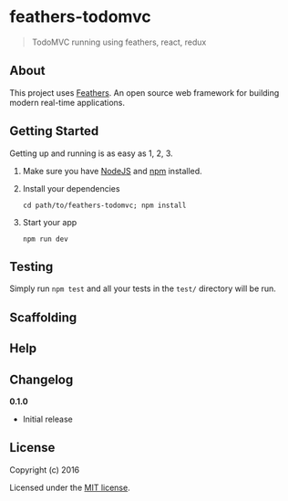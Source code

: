 # feathers-todomvc

> TodoMVC running using feathers, react, redux

## About

This project uses [Feathers](http://feathersjs.com). An open source web  framework for building modern real-time applications.

## Getting Started

Getting up and running is as easy as 1, 2, 3.

1. Make sure you have [NodeJS](https://nodejs.org/) and [npm](https://www.npmjs.com/) installed.
2. Install your dependencies
    
    ```
    cd path/to/feathers-todomvc; npm install
    ```

3. Start your app
    
    ```
    npm run dev
    ```

## Testing

Simply run `npm test` and all your tests in the `test/` directory will be run.

## Scaffolding



## Help


## Changelog

__0.1.0__

- Initial release

## License

Copyright (c) 2016

Licensed under the [MIT license](LICENSE).
